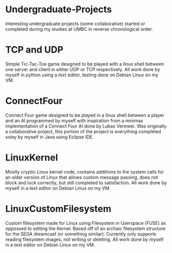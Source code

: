 # Undergraduate-Projects
Interesting undergraduate projects (some collaborative) started or completed during my studies at UMBC in reverse 
chronological order.

# TCP and UDP
Simple Tic-Tac-Toe game designed to be played with a linux shell between one server and client in either UDP or TCP 
respectively. All work done by myself in python using a text editor, testing done on Debian Linux on my VM.

# ConnectFour
Connect Four game designed to be played in a linux shell between a player and an AI programmed by myself
with inspiration from a minimax implementation of a Connect Four AI done by Lukas Vermeer. Was originally a
collaborative project, this portion of the project is everything completed soley by myself in Java using
Eclipse IDE.

# LinuxKernel
Mostly cryptic Linux kernel code, contains additions to the system calls for an older version of Linux that
allows custom message passing, does not block and lock correctly, but still completed to satisfaction. All work
done by myself in a text editor on Debian Linux on my VM.

# LinuxCustomFilesystem
Custom filesystem made for Linux using Filesystem in Userspace (FUSE) as oppossed to editing the Kernel. Based off of
an archaic filesystem structure for the SEGA dreamcast (or something similar). Currently only supports reading
filesystem images, not writing or deleting. All work done by myself in a text editor on Debian Linux on my VM.


